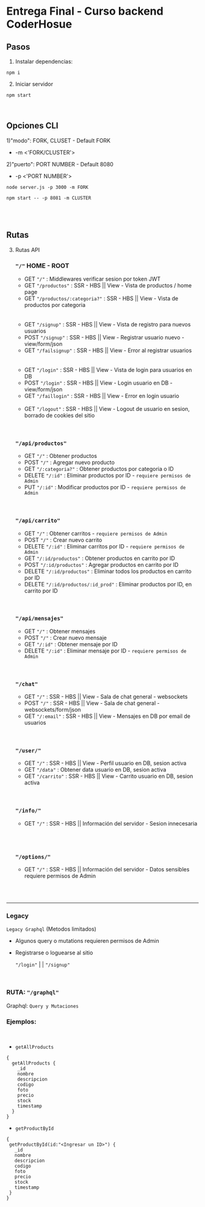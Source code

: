 # Entrega Final - Curso backend CoderHosue

## Pasos
1) Instalar dependencias:
````
npm i
````

2) Iniciar servidor
````
npm start
````
<br>

## Opciones CLI

1)"modo": FORK, CLUSET -  Default FORK

  * -m <'FORK/CLUSTER'>

2)"puerto": PORT NUMBER -  Default 8080

  * -p <'PORT NUMBER'>

``````
node server.js -p 3000 -m FORK
``````
``````
npm start -- -p 8081 -m CLUSTER
``````


<br>
<br>

## Rutas

3) Rutas API

    ### `"/"` HOME - ROOT

    * GET `"/"` : Middlewares verificar sesion por token JWT
    * GET `"/productos"` : SSR - HBS || View - Vista de productos / home page
    * GET `"/productos/:categoria?"` : SSR - HBS || View - Vista de productos por categoria
    <br>
    <br>
    
    * GET `"/signup"` : SSR - HBS || View - Vista de registro para nuevos usuarios
    * POST `"/signup"` : SSR - HBS || View - Registrar usuario nuevo - view/form/json
    * GET `"/failsignup"` : SSR - HBS || View - Error al registrar usuarios
    
    <br>
    <br>
    
    * GET `"/login"` : SSR - HBS || View - Vista de login para usuarios en DB
    * POST `"/login"` : SSR - HBS || View - Login usuario en DB - view/form/json
    * GET `"/faillogin"` : SSR - HBS || View - Error en login usuario
    
    <br>
    
    * GET `"/logout"` : SSR - HBS || View - Logout de usuario en sesion, borrado de cookies del sitio

    <br>
    <br>

    ### `"/api/productos"`

    * GET `"/"` : Obtener productos 
    * POST `"/"` : Agregar nuevo producto
    * GET `"/:categoria?"` : Obtener productos por categoria o ID
    * DELETE `"/:id"` : Eliminar productos por ID - `requiere permisos de Admin`
    * PUT `"/:id"` : Modificar productos por ID - `requiere permisos de Admin`

    <br>
    <br>

    ### `"/api/carrito"`

    * GET `"/"` : Obtener carritos - `requiere permisos de Admin`
    * POST `"/"` : Crear nuevo carrito
    * DELETE `"/:id"` : Eliminar carritos por ID - `requiere permisos de Admin`
    * GET `"/:id/productos"` : Obtener productos en carrito por ID
    * POST `"/:id/productos"` : Agregar productos en carrito por ID
    * DELETE `"/:id/productos"` : Eliminar todos los productos en carrito por ID
    * DELETE `"/:id/productos/:id_prod"` : Eliminar productos por ID, en carrito por ID


    <br>
    <br>

    ### `"/api/mensajes"`

    * GET `"/"` : Obtener mensajes
    * POST `"/"` : Crear nuevo mensaje
    * GET `"/:id"` : Obtener mensaje por ID
    * DELETE `"/:id"` : Eliminar mensaje por ID - `requiere permisos de Admin`

    <br>
    <br>

    ### `"/chat"`

    * GET `"/"` : SSR - HBS || View - Sala de chat general - websockets
    * POST `"/"` : SSR - HBS || View - Sala de chat general - websockets/form/json
    * GET `"/:email"` : SSR - HBS || View - Mensajes en DB por email de usuarios

    <br>
    <br>

    ### `"/user/"`

    * GET `"/"` : SSR - HBS || View - Perfil usuario en DB, sesion activa
    * GET `"/data"` : Obtener data usuario en DB, sesion activa
    * GET `"/carrito"` : SSR - HBS || View - Carrito usuario en DB, sesion activa

    <br>
    <br>

    ### `"/info/"`

    * GET `"/"` : SSR - HBS || Información del servidor - Sesion innecesaria

      <br>
      <br>

    ### `"/options/"`

    * GET `"/"` : SSR - HBS || Información del servidor - Datos sensibles requiere permisos de Admin

      <br>
      <br>


------------
 
### Legacy

``Legacy Graphql`` (Metodos limitados)

* Algunos query o mutations requieren permisos de Admin

* Registrarse o loguearse al sitio

  ``"/login"`` | | ``"/signup"``

  <br>



### RUTA: ``"/graphql"``

 Graphql: ``Query y Mutaciones``
<br>


### Ejemplos:

<br>

*   ``getAllProducts``
```
{
  getAllProducts {
    _id
    nombre
    descripcion
    codigo
    foto
    precio
    stock
    timestamp
  }
}
````

*   ``getProductById``
````
{
 getProductById(id:"<Ingresar un ID>") {
   _id
   nombre
   descripcion
   codigo
   foto
   precio
   stock
   timestamp
 }
}
````


